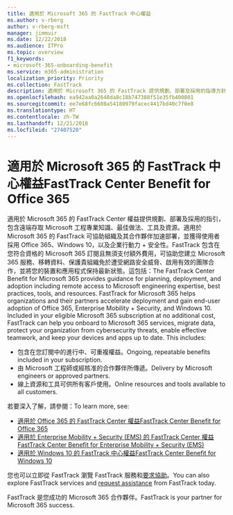 ```yaml
---
title: 適用於 Microsoft 365 的 FastTrack 中心權益
ms.author: v-rberg
author: v-rberg-msft
manager: jimmuir
ms.date: 12/22/2018
ms.audience: ITPro
ms.topic: overview
f1_keywords:
- microsoft-365-onboarding-benefit
ms.service: m365-administration
localization_priority: Priority
ms.collection: FastTrack
description: 適用於 Microsoft 365 的 FastTrack 提供規劃、部署及採用的指導方針，包含遠端存取 Microsoft 工程專業知識、最佳做法、工具及資源。適用於 Microsoft 365 的 FastTrack 可協助組織及其合作夥伴加速部署，並獲得使用者採用 Office 365、Windows 10，以及企業行動力 + 安全性。
ms.openlocfilehash: ea942aa0a2648da8c18b747388f51e35fb400801
ms.sourcegitcommit: ee7e68fc6608a54180979facec4417bd40c7f0e8
ms.translationtype: HT
ms.contentlocale: zh-TW
ms.lasthandoff: 12/21/2018
ms.locfileid: "27407520"
---
```

# <a name="fasttrack-center-benefit-for-microsoft-365"></a><span data-ttu-id="ebe40-104">適用於 Microsoft 365 的 FastTrack 中心權益</span><span class="sxs-lookup"><span data-stu-id="ebe40-104">FastTrack Center Benefit for Office 365</span></span>

<span data-ttu-id="ebe40-p102">適用於 Microsoft 365 的 FastTrack Center 權益提供規劃、部署及採用的指引，包含遠端存取 Microsoft 工程專業知識、最佳做法、工具及資源。適用於 Microsoft 365 的 FastTrack 可協助組織及其合作夥伴加速部署，並獲得使用者採用 Office 365、Windows 10，以及企業行動力 + 安全性。FastTrack 包含在您符合資格的 Microsoft 365 訂閱且無須支付額外費用，可協助您建立 Microsoft 365 服務、移轉資料、保護貴組織免於遭受網路安全威脅、啟用有效的團隊合作，並將您的裝置和應用程式保持最新狀態。這包括：</span><span class="sxs-lookup"><span data-stu-id="ebe40-p102">The FastTrack Center Benefit for Microsoft 365 provides guidance for planning, deployment, and adoption including remote access to Microsoft engineering expertise, best practices, tools, and resources. FastTrack for Microsoft 365 helps organizations and their partners accelerate deployment and gain end-user adoption of Office 365, Enterprise Mobility + Security, and Windows 10. Included in your eligible Microsoft 365 subscription at no additional cost, FastTrack can help you onboard to Microsoft 365 services, migrate data, protect your organization from cybersecurity threats, enable effective teamwork, and keep your devices and apps up to date. This includes:</span></span>

- <span data-ttu-id="ebe40-109">包含在您訂閱中的進行中、可重複權益。</span><span class="sxs-lookup"><span data-stu-id="ebe40-109">Ongoing, repeatable benefits included in your subscription.</span></span>
- <span data-ttu-id="ebe40-110">由 Microsoft 工程師或經核准的合作夥伴所傳遞。</span><span class="sxs-lookup"><span data-stu-id="ebe40-110">Delivery by Microsoft engineers or approved partners.</span></span>
- <span data-ttu-id="ebe40-111">線上資源和工具可供所有客戶使用。</span><span class="sxs-lookup"><span data-stu-id="ebe40-111">Online resources and tools available to all customers.</span></span>
  
<span data-ttu-id="ebe40-112">若要深入了解，請參閱：</span><span class="sxs-lookup"><span data-stu-id="ebe40-112">To learn more, see:</span></span>

- [<span data-ttu-id="ebe40-113">適用於 Office 365 的 FastTrack Center 權益</span><span class="sxs-lookup"><span data-stu-id="ebe40-113">FastTrack Center Benefit for Office 365</span></span>](https://go.microsoft.com/fwlink/?linkid=2044752) 
- [<span data-ttu-id="ebe40-114">適用於 Enterprise Mobility + Security (EMS) 的 FastTrack Center 權益</span><span class="sxs-lookup"><span data-stu-id="ebe40-114">FastTrack Center Benefit for Enterprise Mobility + Security (EMS)</span></span>](https://go.microsoft.com/fwlink/?linkid=2005312)
- [<span data-ttu-id="ebe40-115">適用於 Windows 10 的 FastTrack 中心權益</span><span class="sxs-lookup"><span data-stu-id="ebe40-115">FastTrack Center Benefit for Windows 10</span></span>](https://go.microsoft.com/fwlink/?linkid=2044661) 

<span data-ttu-id="ebe40-116">您也可以立即從 FastTrack 瀏覽 FastTrack 服務和[要求協助](https://go.microsoft.com/fwlink/p/?LinkId=2003903)。</span><span class="sxs-lookup"><span data-stu-id="ebe40-116">You can also explore FastTrack services and [request assistance](https://go.microsoft.com/fwlink/p/?LinkId=2003903) from FastTrack today.</span></span>

<span data-ttu-id="ebe40-117">FastTrack 是您成功的 Microsoft 365 合作夥伴。</span><span class="sxs-lookup"><span data-stu-id="ebe40-117">FastTrack is your partner for Microsoft 365 success.</span></span>
  
  

 